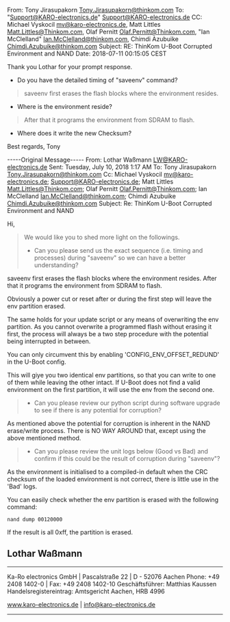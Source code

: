 From: Tony Jirasupakorn <Tony.Jirasupakorn@thinkom.com>
To: "Support@KARO-electronics.de" <Support@KARO-electronics.de>
CC: Michael Vyskocil <mv@karo-electronics.de>, Matt Littles  <Matt.Littles@Thinkom.com>, Olaf Pernitt <Olaf.Pernitt@Thinkom.com>, "Ian  McClelland" <Ian.McClelland@thinkom.com>, Chimdi Azubuike  <Chimdi.Azubuike@thinkom.com>
Subject: RE: ThinKom U-Boot Corrupted Environment and NAND
Date: 2018-07-11 00:15:05 CEST

Thank you Lothar for your prompt response.

- Do you have the detailed timing of "saveenv" command?

> saveenv first erases the flash blocks where the environment resides.  
- Where is the environment reside?

> After that it programs the environment from SDRAM to flash.  
- Where does it write the new Checksum?

Best regards,
Tony

-----Original Message-----
From: Lothar Waßmann <LW@KARO-electronics.de> 
Sent: Tuesday, July 10, 2018 1:17 AM
To: Tony Jirasupakorn <Tony.Jirasupakorn@thinkom.com>
Cc: Michael Vyskocil <mv@karo-electronics.de>; Support@KARO-electronics.de; Matt Littles <Matt.Littles@Thinkom.com>; Olaf Pernitt <Olaf.Pernitt@Thinkom.com>; Ian McClelland <Ian.McClelland@thinkom.com>; Chimdi Azubuike <Chimdi.Azubuike@thinkom.com>
Subject: Re: ThinKom U-Boot Corrupted Environment and NAND

Hi,

> We would like you to shed more light on the followings.
> 
>   * Can you please send us the exact sequence (i.e. timing and processes)
>     during "saveenv" so we can have a better understanding?
>
saveenv first erases the flash blocks where the environment resides.
After that it programs the environment from SDRAM to flash.

Obviously a power cut or reset after or during the first step will leave the
env partition erased.

The same holds for your update script or any means of overwriting the env
partition. As you cannot overwrite a programmed flash without erasing it
first, the process will always be a two step procedure with the potential
being interrupted in between.

You can only circumvent this by enabling 'CONFIG_ENV_OFFSET_REDUND' in the
U-Boot config.

This will giye you two identical env partitions, so that you can write to one
of them while leaving the other intact. If U-Boot does not find a valid
environment on the first partition, it will use the env from the second one.

>   * Can you please review our python script during software upgrade to see
>     if there is any potential for corruption?
>
As mentioned above the potential for corruption is inherent in the NAND
erase/write process. There is NO WAY AROUND that, except using the above
mentioned method.

>   * Can you please review the unit logs below (Good vs Bad) and confirm if
>     this could be the result of corruption during "saveenv"?
>
As the environment is initialised to a compiled-in default when the CRC
checksum of the loaded environment is not correct, there is little use in the
'Bad' logs.

You can easily check whether the env partition is erased with the following
command:

    nand dump 00120000
	
If the result is all 0xff, the partition is erased.


Lothar Waßmann
--
___________________________________________________________

Ka-Ro electronics GmbH | Pascalstraße 22 | D - 52076 Aachen
Phone: +49 2408 1402-0 | Fax: +49 2408 1402-10
Geschäftsführer: Matthias Kaussen
Handelsregistereintrag: Amtsgericht Aachen, HRB 4996

www.karo-electronics.de | info@karo-electronics.de
___________________________________________________________

